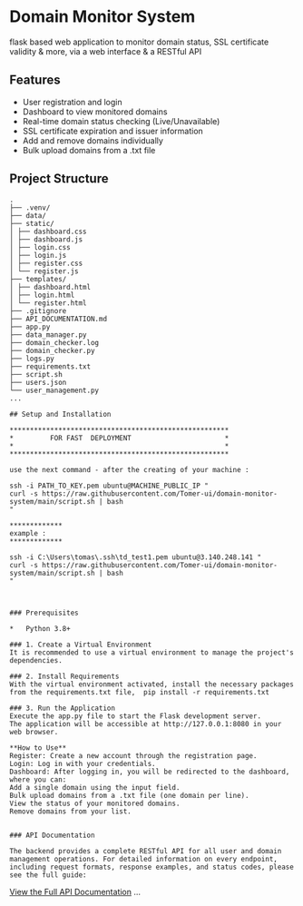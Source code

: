 # Domain Monitor System

flask based web application to monitor domain status, SSL certificate validity & more, via a web interface & a RESTful API 

## Features

*   User registration and login
*   Dashboard to view monitored domains
*   Real-time domain status checking (Live/Unavailable)
*   SSL certificate expiration and issuer information
*   Add and remove domains individually
*   Bulk upload domains from a .txt file

## Project Structure
```
.
├── .venv/
├── data/
├── static/
│ ├── dashboard.css
│ ├── dashboard.js
│ ├── login.css
│ ├── login.js
│ ├── register.css
│ └── register.js
├── templates/
│ ├── dashboard.html
│ ├── login.html
│ └── register.html
├── .gitignore
├── API_DOCUMENTATION.md
├── app.py
├── data_manager.py
├── domain_checker.log
├── domain_checker.py
├── logs.py
├── requirements.txt
├── script.sh
├── users.json
└── user_management.py
...

## Setup and Installation

******************************************************
*         FOR FAST  DEPLOYMENT                       *
*                                                    *
******************************************************

use the next command - after the creating of your machine :

ssh -i PATH_TO_KEY.pem ubuntu@MACHINE_PUBLIC_IP "
curl -s https://raw.githubusercontent.com/Tomer-ui/domain-monitor-system/main/script.sh | bash
"

*************
example :
*************

ssh -i C:\Users\tomas\.ssh\td_test1.pem ubuntu@3.140.248.141 "
curl -s https://raw.githubusercontent.com/Tomer-ui/domain-monitor-system/main/script.sh | bash
"



### Prerequisites

*   Python 3.8+

### 1. Create a Virtual Environment
It is recommended to use a virtual environment to manage the project's dependencies.

### 2. Install Requirements
With the virtual environment activated, install the necessary packages from the requirements.txt file,  pip install -r requirements.txt

### 3. Run the Application
Execute the app.py file to start the Flask development server.
The application will be accessible at http://127.0.0.1:8080 in your web browser.

**How to Use**
Register: Create a new account through the registration page.
Login: Log in with your credentials.
Dashboard: After logging in, you will be redirected to the dashboard, where you can:
Add a single domain using the input field.
Bulk upload domains from a .txt file (one domain per line).
View the status of your monitored domains.
Remove domains from your list.


### API Documentation

The backend provides a complete RESTful API for all user and domain management operations. For detailed information on every endpoint, including request formats, response examples, and status codes, please see the full guide:
```
[View the Full API Documentation](API_DOCUMENTATION.md)
...